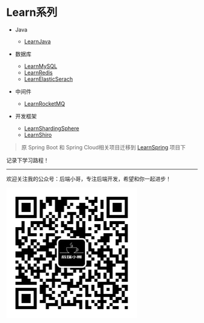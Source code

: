 # Learn系列

- Java
  - [LearnJava](https://github.com/lujiahao0708/LearnSeries/tree/master/LearnJava)
- 数据库
  - [LearnMySQL](https://github.com/lujiahao0708/LearnSeries/tree/master/LearnMySQL)
  - [LearnRedis](https://github.com/lujiahao0708/LearnSeries/tree/master/LearnRedis)
  - [LearnElasticSerach](https://github.com/lujiahao0708/LearnSeries/tree/master/LearnElasticSerach)
- 中间件
  - [LearnRocketMQ](https://github.com/lujiahao0708/LearnSeries/tree/master/LearnRocketMQ)

- 开发框架
  - [LearnShardingSphere](https://github.com/lujiahao0708/LearnSeries/tree/master/LearnShardingSphere)
  - [LearnShiro](https://github.com/lujiahao0708/LearnSeries/tree/master/LearnShiro)

> 原 Spring Boot 和 Spring Cloud相关项目迁移到 [LearnSpring](https://github.com/lujiahao0708/LearnSpring) 项目下

记录下学习路程！



---

欢迎关注我的公众号：后端小哥，专注后端开发，希望和你一起进步！

![](https://github.com/lujiahao0708/PicRepo/raw/master/%E5%85%AC%E4%BC%97%E5%8F%B7%E4%BA%8C%E7%BB%B4%E7%A0%81.jpg)

